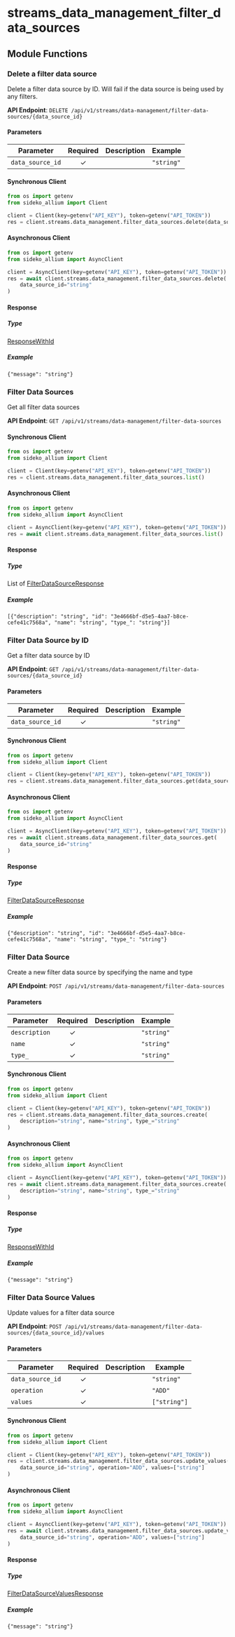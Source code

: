 # streams_data_management_filter_data_sources

## Module Functions
### Delete a filter data source <a name="delete"></a>

Delete a filter data source by ID. Will fail if the data source is being used by any filters.

**API Endpoint**: `DELETE /api/v1/streams/data-management/filter-data-sources/{data_source_id}`

#### Parameters

| Parameter | Required | Description | Example |
|-----------|:--------:|-------------|--------|
| `data_source_id` | ✓ |  | `"string"` |

#### Synchronous Client

```python
from os import getenv
from sideko_allium import Client

client = Client(key=getenv("API_KEY"), token=getenv("API_TOKEN"))
res = client.streams.data_management.filter_data_sources.delete(data_source_id="string")

```

#### Asynchronous Client

```python
from os import getenv
from sideko_allium import AsyncClient

client = AsyncClient(key=getenv("API_KEY"), token=getenv("API_TOKEN"))
res = await client.streams.data_management.filter_data_sources.delete(
    data_source_id="string"
)

```

#### Response

##### Type
[ResponseWithId](/sideko_allium/types/models/response_with_id.py)

##### Example
`{"message": "string"}`

### Filter Data Sources <a name="list"></a>

Get all filter data sources

**API Endpoint**: `GET /api/v1/streams/data-management/filter-data-sources`

#### Synchronous Client

```python
from os import getenv
from sideko_allium import Client

client = Client(key=getenv("API_KEY"), token=getenv("API_TOKEN"))
res = client.streams.data_management.filter_data_sources.list()

```

#### Asynchronous Client

```python
from os import getenv
from sideko_allium import AsyncClient

client = AsyncClient(key=getenv("API_KEY"), token=getenv("API_TOKEN"))
res = await client.streams.data_management.filter_data_sources.list()

```

#### Response

##### Type
List of [FilterDataSourceResponse](/sideko_allium/types/models/filter_data_source_response.py)

##### Example
`[{"description": "string", "id": "3e4666bf-d5e5-4aa7-b8ce-cefe41c7568a", "name": "string", "type_": "string"}]`

### Filter Data Source by ID <a name="get"></a>

Get a filter data source by ID

**API Endpoint**: `GET /api/v1/streams/data-management/filter-data-sources/{data_source_id}`

#### Parameters

| Parameter | Required | Description | Example |
|-----------|:--------:|-------------|--------|
| `data_source_id` | ✓ |  | `"string"` |

#### Synchronous Client

```python
from os import getenv
from sideko_allium import Client

client = Client(key=getenv("API_KEY"), token=getenv("API_TOKEN"))
res = client.streams.data_management.filter_data_sources.get(data_source_id="string")

```

#### Asynchronous Client

```python
from os import getenv
from sideko_allium import AsyncClient

client = AsyncClient(key=getenv("API_KEY"), token=getenv("API_TOKEN"))
res = await client.streams.data_management.filter_data_sources.get(
    data_source_id="string"
)

```

#### Response

##### Type
[FilterDataSourceResponse](/sideko_allium/types/models/filter_data_source_response.py)

##### Example
`{"description": "string", "id": "3e4666bf-d5e5-4aa7-b8ce-cefe41c7568a", "name": "string", "type_": "string"}`

### Filter Data Source <a name="create"></a>

Create a new filter data source by specifying the name and type

**API Endpoint**: `POST /api/v1/streams/data-management/filter-data-sources`

#### Parameters

| Parameter | Required | Description | Example |
|-----------|:--------:|-------------|--------|
| `description` | ✓ |  | `"string"` |
| `name` | ✓ |  | `"string"` |
| `type_` | ✓ |  | `"string"` |

#### Synchronous Client

```python
from os import getenv
from sideko_allium import Client

client = Client(key=getenv("API_KEY"), token=getenv("API_TOKEN"))
res = client.streams.data_management.filter_data_sources.create(
    description="string", name="string", type_="string"
)

```

#### Asynchronous Client

```python
from os import getenv
from sideko_allium import AsyncClient

client = AsyncClient(key=getenv("API_KEY"), token=getenv("API_TOKEN"))
res = await client.streams.data_management.filter_data_sources.create(
    description="string", name="string", type_="string"
)

```

#### Response

##### Type
[ResponseWithId](/sideko_allium/types/models/response_with_id.py)

##### Example
`{"message": "string"}`

### Filter Data Source Values <a name="update_values"></a>

Update values for a filter data source

**API Endpoint**: `POST /api/v1/streams/data-management/filter-data-sources/{data_source_id}/values`

#### Parameters

| Parameter | Required | Description | Example |
|-----------|:--------:|-------------|--------|
| `data_source_id` | ✓ |  | `"string"` |
| `operation` | ✓ |  | `"ADD"` |
| `values` | ✓ |  | `["string"]` |

#### Synchronous Client

```python
from os import getenv
from sideko_allium import Client

client = Client(key=getenv("API_KEY"), token=getenv("API_TOKEN"))
res = client.streams.data_management.filter_data_sources.update_values(
    data_source_id="string", operation="ADD", values=["string"]
)

```

#### Asynchronous Client

```python
from os import getenv
from sideko_allium import AsyncClient

client = AsyncClient(key=getenv("API_KEY"), token=getenv("API_TOKEN"))
res = await client.streams.data_management.filter_data_sources.update_values(
    data_source_id="string", operation="ADD", values=["string"]
)

```

#### Response

##### Type
[FilterDataSourceValuesResponse](/sideko_allium/types/models/filter_data_source_values_response.py)

##### Example
`{"message": "string"}`
<!-- CUSTOM DOCS START -->

<!-- CUSTOM DOCS END -->

